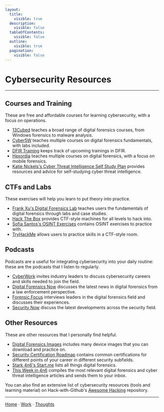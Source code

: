 ```yaml
---
layout:
  title:
    visible: true
  description:
    visible: false
  tableOfContents:
    visible: false
  outline:
    visible: true
  pagination:
    visible: false
---
```


# Cybersecurity Resources

***

## Courses and Training

These are free and affordable courses for learning cybersecurity, with a focus on operations.

* [13Cubed](https://training.13cubed.com/) teaches a broad range of digital forensics courses, from Windows forensics to malware analysis.
* [Cyber5W](https://cyber5w.com/) teaches multiple courses on digital forensics fundamentals, with labs included.
* [DFIR Training](https://www.dfir.training/) keeps track of upcoming trainings in DFIR.
* [Hexordia](https://learn.hexordia.com/) teaches multiple courses on digital forensics, with a focus on mobile forensics.
* [Katie Nickels's Cyber Threat Intelligence Self Study Plan](https://medium.com/katies-five-cents/a-cyber-threat-intelligence-self-study-plan-part-1-968b5a8daf9a) provides resources and advice for self-studying cyber threat intelligence.

## CTFs and Labs

These exercises will help you learn to put theory into practice.

* [Frank Xu's Digital Forensics Lab](https://github.com/frankwxu/digital-forensics-lab) teaches users the fundamentals of digital forensics through labs and case studies.
* [Hack The Box](https://hackthebox.com/) provides CTF-style machines for all levels to hack into.
* [Sofia Santos's OSINT Exercises](https://gralhix.com/list-of-osint-exercises/) contains OSINT exercises to practice with.
* [TryHackMe](https://tryhackme.com/) allows users to practice skills in a CTF-style room.

## Podcasts

Podcasts are a useful for integrating cybersecurity into your daily routine: these are the podcasts that I listen to regularly.

* [CyberWork](https://www.infosecinstitute.com/podcast/) invites industry leaders to discuss cybersecurity careers and skills needed to join the field.
* [Digital Forensics Now](https://digitalforensicsnow.buzzsprout.com/) discusses the latest news in digital forensics from a law enforcement perspective.
* [Forensic Focus](https://www.forensicfocus.com/podcast/) interviews leaders in the digital forensics field and discusses their experiences.
* [Security Now](https://twit.tv/shows/security-now) discuss the latest developments across the security field.

## Other Resources

These are other resources that I personally find helpful.

* [Digital Forensics Images](https://cfreds.nist.gov/all) includes many device images that you can download and practice on.
* [Security Certification Roadmap](https://pauljerimy.com/security-certification-roadmap/) contains common certifications for different points of your career in different security subfields.
* [Stark 4n6's Start.me](https://start.me/p/q6mw4Q/forensics?locale=en) lists all things digital forensics.
* [This Week in 4n6](https://thisweekin4n6.com/) compiles the most relevant digital forensics and cyber threat intelligence articles and sends them to your inbox.

You can also find an extensive list of cybersecurity resources (tools and learning material) on Hack-with-Github's [Awesome Hacking](https://github.com/Hack-with-Github/Awesome-Hacking) repository. 

***

[Home](https://app.gitbook.com/o/0kO27okC5uVB9ALX3rho/s/036xtfEIzcEdGegONXWM/) ⋅ [Work](https://app.gitbook.com/o/0kO27okC5uVB9ALX3rho/s/WaFS755Q4sf02CxLcghQ/) ⋅ [Thoughts](https://app.gitbook.com/o/0kO27okC5uVB9ALX3rho/s/s4QQPMntQ25hmJToKSOu/)

